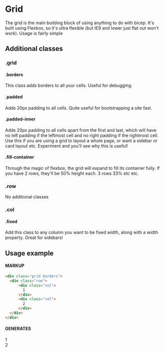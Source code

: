 # Grid
The grid is the main building block of using anything to do with bicep. It's built using Flexbox, so it's ultra flexible (but IE9 and lower just flat out won't work). Usage is fairly simple

## Additional classes

### .grid

#### .borders
This class adds borders to all your cells. Useful for debugging.

#### .padded
Adds 20px padding to all cells. Quite useful for bootstrapping a site fast.

#### .padded-inner
Adds 20px padding to all cells apart from the first and last, which will have no left padding if the leftmost cell and no right padding if the rightmost cell. Use this if you are using a grid to layout a whole page, or want a sidebar or card layout etc. Experiment and you'll see why this is useful!

#### .fill-container
Through the magic of flexbox, the grid will expand to fill its container fully. If you have 2 rows, they'll be 50% height each. 3 rows 33% etc etc.

### .row
No additional classes

### .col

#### .fixed
Add this class to any column you want to be fixed width, along with a width property. Great for sidebars!

## Usage example
#### MARKUP
``` html
<div class="grid borders">
  <div class="row">
      <div class="col">
        1
      </div>
      <div class="col">
        2
      </div>
  </div>
</div>
```
#### GENERATES
<div class="example-code" style="padding-bottom: 15px;">
<div class="grid borders">
  <div class="row">
      <div class="col">
        1
      </div>
      <div class="col">
        2
      </div>
  </div>
</div>
</div>
